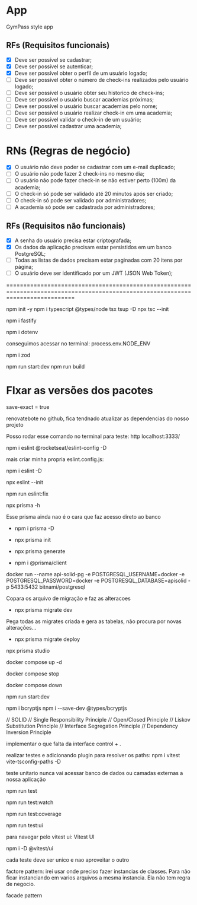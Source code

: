 # App

GymPass style app

## RFs (Requisitos funcionais)

- [x] Deve ser possível se cadastrar;
- [x] Deve ser possível se autenticar;
- [x] Deve ser possível obter o perfil de um usuário logado;
- [ ] Deve ser possível obter o número de check-ins realizados pelo usuário logado;
- [ ] Deve ser possível o usuário obter seu historico de check-ins;
- [ ] Deve ser possível o usuário buscar academias próximas;
- [ ] Deve ser possível o usuário buscar academias pelo nome;
- [ ] Deve ser possível o usuário realizar check-in em uma academia;
- [ ] Deve ser possível validar o check-in de um usuário;
- [ ] Deve ser possível cadastrar uma academia;

# RNs (Regras de negócio)

- [x] O usuário não deve poder se cadastrar com um e-mail duplicado;
- [ ] O usuário não pode fazer 2 check-ins no mesmo dia;
- [ ] O usuário não pode fazer check-in se não estiver perto (100m) da academia;
- [ ] O check-in só pode ser validado até 20 minutos após ser criado;
- [ ] O check-in só pode ser validado por administradores;
- [ ] A academia só pode ser cadastrada por administradores;

## RFs (Requisitos não funcionais)

- [x] A senha do usuário precisa estar criptografada;
- [x] Os dados da aplicação precisam estar persistidos em um banco PostgreSQL;
- [ ] Todas as listas de dados precisam estar paginadas com 20 itens por página;
- [ ] O usuário deve ser identificado por um JWT (JSON Web Token);

================================================================================================================================

npm init -y
npm i typescript @types/node tsx tsup -D
npx tsc --init

npm i fastify

npm i dotenv

conseguimos acessar no terminal: process.env.NODE_ENV

npm i zod

npm run start:dev
npm run build

# FIxar as versões dos pacotes

save-exact = true

renovatebote no github, fica tendnado atualizar as dependencias do nosso projeto

Posso rodar esse comando no terminal para teste: http localhost:3333/

npm i eslint @rocketseat/eslint-config -D

mais criar minha propria eslint.config.js:

npm i eslint -D

npx eslint --init

npm run eslint:fix

npx prisma -h

Esse prisma ainda nao é o cara que faz acesso direto ao banco

- npm i prisma -D

- npx prisma init

- npx prisma generate

- npm i @prisma/client

docker run --name api-solid-pg -e POSTGRESQL_USERNAME=docker -e POSTGRESQL_PASSWORD=docker -e POSTGRESQL_DATABASE=apisolid -p 5433:5432 bitnami/postgresql

Copara os arquivo de migração e faz as alteracoes

- npx prisma migrate dev

Pega todas as migrates criada e gera as tabelas, não procura por novas alterações...

- npx prisma migrate deploy

npx prisma studio

docker compose up -d

docker compose stop

docker compose down

npm run start:dev

npm i bcryptjs
npm i --save-dev @types/bcryptjs

// SOLID
// Single Responsibility Principle
// Open/Closed Principle
// Liskov Substitution Principle
// Interface Segregation Principle
// Dependency Inversion Principle

implementar o que falta da interface
control + .

realizar testes e adicionando plugin para resolver os paths:
npm i vitest vite-tsconfig-paths -D

teste unitario nunca vai acessar banco de dados ou camadas externas a nossa aplicação

npm run test

npm run test:watch

npm run test:coverage

npm run test:ui

para navegar pelo vitest ui:
Vitest UI

npm i -D @vitest/ui

cada teste deve ser unico e nao aproveitar o outro

factore pattern: irei usar onde preciso fazer instancias de classes. Para não ficar instanciando em varios arquivos a mesma instancia. Ela não tem regra de negocio.

facade pattern

